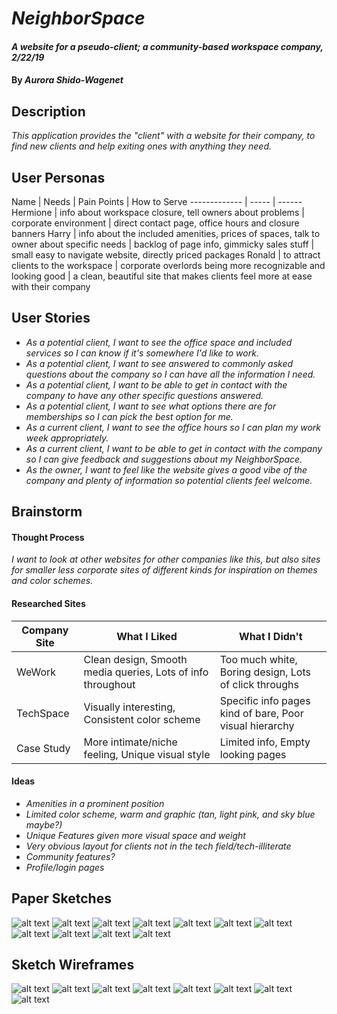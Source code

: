 # _NeighborSpace_

#### _A website for a pseudo-client; a community-based workspace company, 2/22/19_

#### By _**Aurora Shido-Wagenet**_

## Description

_This application provides the "client" with a website for their company, to find new clients and help exiting ones with anything they need._

## User Personas

Name | Needs | Pain Points | How to Serve
------------- | ----- | ------
Hermione | info about workspace closure, tell owners about problems | corporate environment | direct contact page, office hours and closure banners
Harry | info about the included amenities, prices of spaces, talk to owner about specific needs | backlog of page info, gimmicky sales stuff | small easy to navigate website, directly priced packages
Ronald | to attract clients to the workspace | corporate overlords being more recognizable and looking good | a clean, beautiful site that makes clients feel more at ease with their company

## User Stories

* _As a potential client, I want to see the office space and included services so I can know if it's somewhere I'd like to work._
* _As a potential client, I want to see answered to commonly asked questions about the company so I can have all the information I need._
* _As a potential client, I want to be able to get in contact with the company to have any other specific questions answered._
* _As a potential client, I want to see what options there are for memberships so I can pick the best option for me._
* _As a current client, I want to see the office hours so I can plan my work week appropriately._
* _As a current client, I want to be able to get in contact with the company so I can give feedback and suggestions about my NeighborSpace._
* _As the owner, I want to feel like the website gives a good vibe of the company and plenty of information so potential clients feel welcome._

## Brainstorm

#### Thought Process
  _I want to look at other websites for other companies like this, but also sites for smaller less corporate sites of different kinds for inspiration on themes and color schemes._

#### Researched Sites

Company Site | What I Liked | What I Didn't
------------- | ----- | ------
WeWork | Clean design, Smooth media queries, Lots of info throughout | Too much white, Boring design, Lots of click throughs
TechSpace | Visually interesting, Consistent color scheme | Specific info pages kind of bare, Poor visual hierarchy
Case Study | More intimate/niche feeling, Unique visual style | Limited info, Empty looking pages

#### Ideas
* _Amenities in a prominent position_
* _Limited color scheme, warm and graphic (tan, light pink, and sky blue maybe?)_
* _Unique Features given more visual space and weight_
* _Very obvious layout for clients not in the tech field/tech-illiterate_
* _Community features?_
* _Profile/login pages_

## Paper Sketches

![alt text](img/sketches/IMG_9362.JPG)
![alt text](img/sketches/IMG_9363.JPG)
![alt text](img/sketches/IMG_9364.JPG)
![alt text](img/sketches/IMG_9365.JPG)
![alt text](img/sketches/IMG_9366.JPG)
![alt text](img/sketches/IMG_9367.JPG)
![alt text](img/sketches/IMG_9368.JPG)
![alt text](img/sketches/IMG_9369.JPG)
![alt text](img/sketches/IMG_9370.JPG)
![alt text](img/sketches/IMG_9371.JPG)
![alt text](img/sketches/IMG_9372.JPG)

## Sketch Wireframes

![alt text](img/wireframes/landing-pic.png)
![alt text](img/wireframes/menu-pic.png)
![alt text](img/wireframes/contact-pic.png)
![alt text](img/wireframes/team-select-pic.png)
![alt text](img/wireframes/packages-pic.png)
![alt text](img/wireframes/form-empty-pic.png)
![alt text](img/wireframes/form-partial-pic.png)
![alt text](img/wireframes/form-complete-pic.png)

<!-- ## Setup/Installation Requirements

* _Use your command terminal (gitbash if you're using a windows machine) to clone the latest commit from Github, using the url provided_
* _Open with a text editor such as Atom to view the code_
* _Then, open the file labeled "index.html" with your preferred web browser, such as Chrome, to view the actual page_

## Known Bugs

_there are currently no known bugs._

## Support and contact details
_If you encounter any bugs or issues not documented during your experience, please feel free to contact me at my email: nathans-email@email.com_

## Technologies used

_This application was created using HTML, CSS, Bootstrap, Javascript and Jquery_
_Music royalty-free from BenSound and Purple-Planet.com_

### License

Copyright (c) 2019 **_ Aurora Shido-Wagenet, Nathan Nielson, Nayomi Morita, Slater Smith, Epicodus_**

Permission is hereby granted, free of charge, to any person obtaining a copy
of this software and associated documentation files (the "Software"), to deal
in the Software without restriction, including without limitation the rights
to use, copy, modify, merge, publish, distribute, sublicense, and/or sell
copies of the Software, and to permit persons to whom the Software is
furnished to do so, subject to the following conditions:

The above copyright notice and this permission notice shall be included in all
copies or substantial portions of the Software.

THE SOFTWARE IS PROVIDED "AS IS", WITHOUT WARRANTY OF ANY KIND, EXPRESS OR
IMPLIED, INCLUDING BUT NOT LIMITED TO THE WARRANTIES OF MERCHANTABILITY,
FITNESS FOR A PARTICULAR PURPOSE AND NONINFRINGEMENT. IN NO EVENT SHALL THE
AUTHORS OR COPYRIGHT HOLDERS BE LIABLE FOR ANY CLAIM, DAMAGES OR OTHER
LIABILITY, WHETHER IN AN ACTION OF CONTRACT, TORT OR OTHERWISE, ARISING FROM,
OUT OF OR IN CONNECTION WITH THE SOFTWARE OR THE USE OR OTHER DEALINGS IN THE
SOFTWARE. -->
